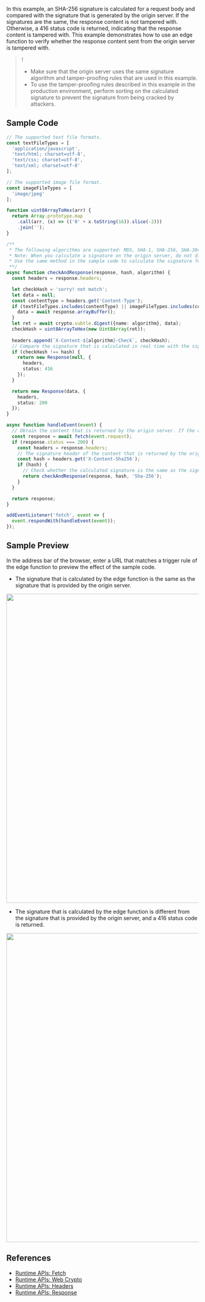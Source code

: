 In this example, an SHA-256 signature is calculated for a request body and compared with the signature that is generated by the origin server. If the signatures are the same, the response content is not tampered with. Otherwise, a 416 status code is returned, indicating that the response content is tampered with. This example demonstrates how to use an edge function to verify whether the response content sent from the origin server is tampered with.

>! 
>- Make sure that the origin server uses the same signature algorithm and tamper-proofing rules that are used in this example.
>- To use the tamper-proofing rules described in this example in the production environment, perform sorting on the calculated signature to prevent the signature from being cracked by attackers.

## Sample Code

```typescript
// The supported text file formats.
const textFileTypes = [
  'application/javascript',
  'text/html; charset=utf-8',
  'text/css; charset=utf-8',
  'text/xml; charset=utf-8'
];

// The supported image file format.
const imageFileTypes = [
  'image/jpeg'
];

function uint8ArrayToHex(arr) {
  return Array.prototype.map
    .call(arr, (x) => (('0' + x.toString(16)).slice(-2)))
    .join('');
}

/**
 * The following algorithms are supported: MD5, SHA-1, SHA-256, SHA-384, and SHA-512. The algorithm name is not case-sensitive.
 * Note: When you calculate a signature on the origin server, do not directly sign the data in the source file. Instead, apply code obfuscation during signature calculation to prevent the signature from being cracked by attackers.
 * Use the same method in the sample code to calculate the signature for comparison. This way, you can prevent the signature from being tampered with.
 **/
async function checkAndResponse(response, hash, algorithm) {
  const headers = response.headers;

  let checkHash = 'sorry! not match';
  let data = null;
  const contentType = headers.get('Content-Type');
  if (textFileTypes.includes(contentType) || imageFileTypes.includes(contentType)) {
    data = await response.arrayBuffer();
  }
  let ret = await crypto.subtle.digest({name: algorithm}, data);
  checkHash = uint8ArrayToHex(new Uint8Array(ret));
  
  headers.append(`X-Content-${algorithm}-Check`, checkHash);
  // Compare the signature that is calculated in real time with the signature that is provided by the origin server. If the signatures are different, a 416 status code is returned, indicating that the request cannot be met.
  if (checkHash !== hash) {
    return new Response(null, {
      headers,
      status: 416
    });
  }

  return new Response(data, {
    headers,
    status: 200
  });
}

async function handleEvent(event) {
  // Obtain the content that is returned by the origin server. If the content is cached on the EdgeOne edge node, do not fetch the content from the origin server.
  const response = await fetch(event.request);
  if (response.status === 200) {
    const headers = response.headers;
    // The signature header of the content that is returned by the origin server.
    const hash = headers.get('X-Content-Sha256');
    if (hash) {
      // Check whether the calculated signature is the same as the signature that is provided by the origin server. The following algorithms are supported: MD5, SHA-1, SHA-256, SHA-384, and SHA-512. The algorithm name is not case-sensitive.
      return checkAndResponse(response, hash, 'Sha-256');
    }
  }

  return response;
}

addEventListener('fetch', event => {
  event.respondWith(handleEvent(event));
});
```

## Sample Preview

In the address bar of the browser, enter a URL that matches a trigger rule of the edge function to preview the effect of the sample code.

- The signature that is calculated by the edge function is the same as the signature that is provided by the origin server.

<img src="https://qcloudimg.tencent-cloud.cn/raw/18a0ee8b4cd2a2df1eb474b44c5dd54a.png" width=809px>

- The signature that is calculated by the edge function is different from the signature that is provided by the origin server, and a 416 status code is returned.

<img src="https://qcloudimg.tencent-cloud.cn/raw/e9d428b39cc0c0c63ff0050e74780f67.png" width=809px>

## References
- [Runtime APIs: Fetch](https://www.tencentcloud.com/document/product/1145/52687)
- [Runtime APIs: Web Crypto](https://www.tencentcloud.com/document/product/1145/52693)
- [Runtime APIs: Headers](https://www.tencentcloud.com/document/product/1145/52689)
- [Runtime APIs: Response](https://www.tencentcloud.com/document/product/1145/52691)
